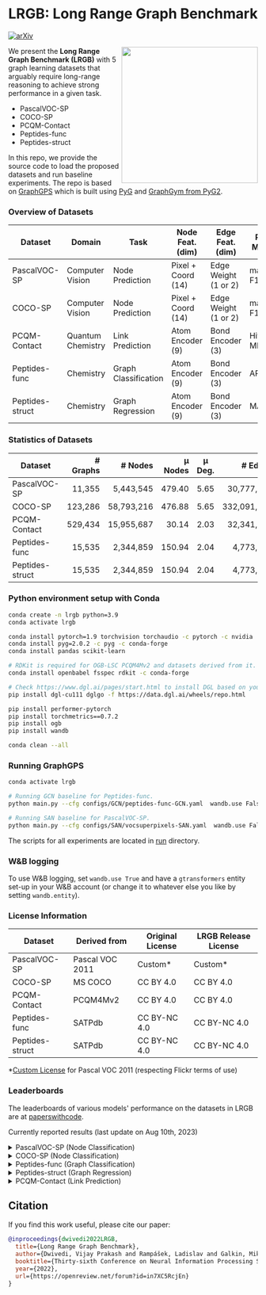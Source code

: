# LRGB: Long Range Graph Benchmark

[![arXiv](https://img.shields.io/badge/arXiv-2206.08164-b31b1b.svg)](https://arxiv.org/abs/2206.08164)

<img src="https://i.imgur.com/2LKoGbu.png" align="right" width="275"/>

We present the **Long Range Graph Benchmark (LRGB)** with 5 graph learning datasets that arguably require
long-range reasoning to achieve strong performance in a given task. 
- PascalVOC-SP
- COCO-SP
- PCQM-Contact 
- Peptides-func
- Peptides-struct 

In this repo, we provide the source code to load the proposed datasets and run baseline experiments. 
The repo is based on [GraphGPS](https://github.com/rampasek/GraphGPS) which is built using [PyG](https://www.pyg.org/) and [GraphGym from PyG2](https://pytorch-geometric.readthedocs.io/en/2.0.0/notes/graphgym.html).


### Overview of Datasets

|  Dataset | Domain  |  Task | Node Feat. (dim)  | Edge Feat. (dim) | Perf. Metric | 
|---|---|---|---|---|---|
| PascalVOC-SP| Computer Vision | Node Prediction | Pixel + Coord (14) | Edge Weight (1 or 2) | macro F1 |
| COCO-SP | Computer Vision | Node Prediction | Pixel + Coord (14) | Edge Weight (1 or 2) | macro F1 |
| PCQM-Contact | Quantum Chemistry | Link Prediction | Atom Encoder (9) | Bond Encoder (3) | Hits@K, MRR
| Peptides-func | Chemistry | Graph Classification | Atom Encoder (9) | Bond Encoder (3) | AP
| Peptides-struct | Chemistry | Graph Regression | Atom Encoder (9) | Bond Encoder (3) | MAE |


### Statistics of Datasets

|  Dataset | # Graphs  |  # Nodes | μ Nodes  | μ Deg. | # Edges | μ Edges | μ Short. Path | μ Diameter 
|---|---:|---:|---:|:---:|---:|---:|---:|---:|
| PascalVOC-SP| 11,355 | 5,443,545 | 479.40 | 5.65 | 30,777,444 | 2,710.48 | 10.74±0.51 | 27.62±2.13 |
| COCO-SP | 123,286 | 58,793,216 | 476.88 | 5.65 | 332,091,902 | 2,693.67 | 10.66±0.55 | 27.39±2.14 |
| PCQM-Contact | 529,434 | 15,955,687 | 30.14 | 2.03 | 32,341,644 | 61.09 |4.63±0.63 | 9.86±1.79 |
| Peptides-func | 15,535 | 2,344,859 | 150.94 | 2.04 | 4,773,974 | 307.30 | 20.89±9.79 | 56.99±28.72 |
| Peptides-struct | 15,535 | 2,344,859 | 150.94 | 2.04 | 4,773,974 | 307.30 | 20.89±9.79 | 56.99±28.72 |


### Python environment setup with Conda

```bash
conda create -n lrgb python=3.9
conda activate lrgb

conda install pytorch=1.9 torchvision torchaudio -c pytorch -c nvidia
conda install pyg=2.0.2 -c pyg -c conda-forge
conda install pandas scikit-learn

# RDKit is required for OGB-LSC PCQM4Mv2 and datasets derived from it.  
conda install openbabel fsspec rdkit -c conda-forge

# Check https://www.dgl.ai/pages/start.html to install DGL based on your CUDA requirements
pip install dgl-cu111 dglgo -f https://data.dgl.ai/wheels/repo.html

pip install performer-pytorch
pip install torchmetrics==0.7.2
pip install ogb
pip install wandb

conda clean --all
```

### Running GraphGPS
```bash
conda activate lrgb

# Running GCN baseline for Peptides-func.
python main.py --cfg configs/GCN/peptides-func-GCN.yaml  wandb.use False

# Running SAN baseline for PascalVOC-SP.
python main.py --cfg configs/SAN/vocsuperpixels-SAN.yaml  wandb.use False

```

The scripts for all experiments are located in [run](./run) directory.

### W&B logging
To use W&B logging, set `wandb.use True` and have a `gtransformers` entity set-up in your W&B account (or change it to whatever else you like by setting `wandb.entity`). 

<!-- ### Datasets Links

Following is a list of direct URL links of the proposed datasets that are used in the respective files in the [graphgps/loader/dataset](graphgps/loader/dataset) directory. Note that the links below are just for information and there is no need to manually download these source files. The files are automatically downloaded in the corresponding files in the [graphgps/loader/dataset](graphgps/loader/dataset) directory.

1. PascalVOC-SP: [link](https://www.dropbox.com/s/8x722ai272wqwl4/voc_superpixels_edge_wt_region_boundary.zip?dl=0)  
2. COCO-SP: [link](https://www.dropbox.com/s/r6ihg1f4pmyjjy0/coco_superpixels_edge_wt_region_boundary.zip?dl=0)  
3. PCQM-Contact: [link](https://datasets-public-research.s3.us-east-2.amazonaws.com/PCQM4M/pcqm4m-contact.tsv.gz)  
4. Peptides-func: [link](https://www.dropbox.com/s/ol2v01usvaxbsr8/peptide_multi_class_dataset.csv.gz?dl=0)  
5. Peptides-struct: [link](https://www.dropbox.com/s/464u3303eu2u4zp/peptide_structure_dataset.csv.gz?dl=0)   -->

### License Information

|  Dataset | Derived from  |  Original License | LRGB Release License  |
|---|---|---|---|
| PascalVOC-SP| Pascal VOC 2011 | Custom* | Custom* |
| COCO-SP | MS COCO | CC BY 4.0 | CC BY 4.0 |
| PCQM-Contact | PCQM4Mv2 | CC BY 4.0 | CC BY 4.0 |
| Peptides-func | SATPdb | CC BY-NC 4.0 | CC BY-NC 4.0 |
| Peptides-struct | SATPdb | CC BY-NC 4.0 | CC BY-NC 4.0 |


*[Custom License](http://host.robots.ox.ac.uk/pascal/VOC/voc2011/index.html) for Pascal VOC 2011 (respecting Flickr terms of use)

### Leaderboards
The leaderboards of various models' performance on the datasets in LRGB are at [paperswithcode](https://paperswithcode.com/dataset/pascalvoc-sp).

Currently reported results (last update on Aug 10th, 2023)

<details>
  <summary> PascalVOC-SP (Node Classification) </summary>

  | Model | Test F1 (higher is better) | Reference | #params |
  | --- | --- | --- | --- |
  | Exphormer | 0.3975±0.0037 | [Shirzad, Velingker, Venkatachalam, et al, ICML 2023](https://openreview.net/forum?id=3Ge74dgjjU) | 509k |
  | GraphGPS | 0.3748±0.0109 | [Rampášek et al, NeurIPS 2022](https://openreview.net/forum?id=lMMaNf6oxKM) | 510k |
  | Cache-GNN+LapPE | 0.3462±0.0085 | [Ma et al, KDD 2023](https://dl.acm.org/doi/10.1145/3580305.3599260) | 500k | 
  | DRew-GatedGCN+LapPE | 0.3314±0.0024 | [Gutteridge et al, ICML 2023](https://openreview.net/forum?id=WEgjbJ6IDN) | 502k |
  | SAN+LapPE | 0.3230±0.0039 | [Dwivedi et al, NeurIPS 2022](https://arxiv.org/abs/2206.08164) | 531k |
  | SAN+RWSE | 0.3216±0.0027 | [Dwivedi et al, NeurIPS 2022](https://arxiv.org/abs/2206.08164) | 468k |
  | GatedGCN+LapPE+virtual node | 0.3103±0.0068 | [Cai et al, ICML 2023](https://openreview.net/forum?id=1EuHYKFPgA) | 502k |
  | GatedGCN | 0.2873±0.0219 | [Dwivedi et al, NeurIPS 2022](https://arxiv.org/abs/2206.08164) | 502k |
  | GatedGCN+LapPE | 0.2860±0.0085 | [Dwivedi et al, NeurIPS 2022](https://arxiv.org/abs/2206.08164) | 502k |
  | Transformer+LapPE | 0.2694±0.0098 | [Dwivedi et al, NeurIPS 2022](https://arxiv.org/abs/2206.08164) | 501k |
  | GCNII | 0.1698±0.0080 | [Dwivedi et al, NeurIPS 2022](https://arxiv.org/abs/2206.08164) | 492k |
  | GCN | 0.1268±0.0060 | [Dwivedi et al, NeurIPS 2022](https://arxiv.org/abs/2206.08164) | 496k |
  | GINE | 0.1265±0.0076 | [Dwivedi et al, NeurIPS 2022](https://arxiv.org/abs/2206.08164) | 505k |

</details>

<details>
  <summary> COCO-SP (Node Classification) </summary>

  | Model | Test F1 (higher is better) | Reference | #params |
  | --- | --- | --- | --- |
  | Exphormer | 0.3455±0.0009 | [Shirzad, Velingker, Venkatachalam, et al, ICML 2023](https://openreview.net/forum?id=3Ge74dgjjU) | 499k |
  | GraphGPS | 0.3412±0.0044 | [Rampášek et al, NeurIPS 2022](https://openreview.net/forum?id=lMMaNf6oxKM) | 516k |
  | Cache-GNN+LapPE | 0.2793±0.0033 | [Ma et al, KDD 2023](https://dl.acm.org/doi/10.1145/3580305.3599260) | 500k | 
  | GatedGCN | 0.2641±0.0045 | [Dwivedi et al, NeurIPS 2022](https://arxiv.org/abs/2206.08164) | 509k |
  | Transformer+LapPE | 0.2618±0.0031 | [Dwivedi et al, NeurIPS 2022](https://arxiv.org/abs/2206.08164) | 508k |
  | SAN+LapPE | 0.2592±0.0158 | [Dwivedi et al, NeurIPS 2022](https://arxiv.org/abs/2206.08164) | 536k |
  | GatedGCN+LapPE | 0.2574±0.0034 | [Dwivedi et al, NeurIPS 2022](https://arxiv.org/abs/2206.08164) | 509k |
  | SAN+RWSE | 0.2434±0.0156 | [Dwivedi et al, NeurIPS 2022](https://arxiv.org/abs/2206.08164) | 474k |
  | GCNII | 0.1404±0.0011 | [Dwivedi et al, NeurIPS 2022](https://arxiv.org/abs/2206.08164) | 505k |
  | GINE | 0.1339±0.0044 | [Dwivedi et al, NeurIPS 2022](https://arxiv.org/abs/2206.08164) | 515k |
  | GCN | 0.0841±0.0010 | [Dwivedi et al, NeurIPS 2022](https://arxiv.org/abs/2206.08164) | 509k |

</details>

<details>
  <summary> Peptides-func (Graph Classification) </summary>

  | Model | Test AP (higher is better) | Reference | #params |
  | --- | --- | --- | --- |
  | DRew-GCN+LapPE | 0.7150±0.0044 | [Gutteridge et al, ICML 2023](https://openreview.net/forum?id=WEgjbJ6IDN) | 502k |
  | GRIT | 0.6988±0.0082 | [Ma, Lin, et al, ICML 2023](https://openreview.net/forum?id=HjMdlNgybR) | 443k |
  | GraphMLP-Mixer | 0.6970±0.0080 | [He et al, ICML 2023](https://openreview.net/forum?id=l7yTbEWuOQ) | 397k |
  | Graph ViT | 0.6942±0.0075 | [He et al, ICML 2023](https://openreview.net/forum?id=l7yTbEWuOQ) | 692k |
  | MGT+WavePE | 0.6817±0.0064 | [Ngo, Hy, et al, 2023](https://arxiv.org/abs/2302.08647) | 499k |
  | PathNN | 0.6816±0.0026 | [Michel, Nikolentzos et al, ICML 2023](https://openreview.net/forum?id=5Purw053IP) | 510k |
  | GatedGCN+RWSE+virtual node | 0.6685±0.0062 | [Cai et al, ICML 2023](https://openreview.net/forum?id=1EuHYKFPgA) | 506k |
  | Cache-GNN+LapPE | 0.6671±0.0056 | [Ma et al, KDD 2023](https://dl.acm.org/doi/10.1145/3580305.3599260) | 500k | 
  | Graph Diffuser | 0.6651±0.0010 | [Glickman & Yahav, 2023](https://arxiv.org/abs/2303.00613) | 509k |
  | CIN++ | 0.6569±0.0117 | [Giusti et al, 2023](https://arxiv.org/abs/2306.03561) | ~500k |
  | GraphGPS | 0.6535±0.0041 | [Rampášek et al, NeurIPS 2022](https://openreview.net/forum?id=lMMaNf6oxKM) | 504k |
  | Exphormer | 0.6527±0.0043 | [Shirzad, Velingker, Venkatachalam, et al, ICML 2023](https://openreview.net/forum?id=3Ge74dgjjU) | 446k |
  | SAN+RWSE | 0.6439±0.0075 | [Dwivedi et al, NeurIPS 2022](https://arxiv.org/abs/2206.08164) | 500k |
  | SAN+LapPE | 0.6384±0.0121 | [Dwivedi et al, NeurIPS 2022](https://arxiv.org/abs/2206.08164) | 493k |
  | Transformer+LapPE | 0.6326±0.0126 | [Dwivedi et al, NeurIPS 2022](https://arxiv.org/abs/2206.08164) | 488k |
  | GatedGCN+RWSE | 0.6069±0.0035 | [Dwivedi et al, NeurIPS 2022](https://arxiv.org/abs/2206.08164) | 506k |
  | GIN | 0.6043±0.0216 | [Xu et al., ICLR 2019](https://arxiv.org/abs/1810.00826) | 235k |
  | GCN | 0.5930±0.0023 | [Dwivedi et al, NeurIPS 2022](https://arxiv.org/abs/2206.08164) | 508k |
  | GatedGCN | 0.5864±0.0077 | [Dwivedi et al, NeurIPS 2022](https://arxiv.org/abs/2206.08164) | 509k |
  | GCNII | 0.5543±0.0078 | [Dwivedi et al, NeurIPS 2022](https://arxiv.org/abs/2206.08164) | 505k |
  | GINE | 0.5498±0.0079 | [Dwivedi et al, NeurIPS 2022](https://arxiv.org/abs/2206.08164) | 476k |

</details>

<details>
  <summary> Peptides-struct (Graph Regression) </summary>

  | Model | Test MAE (lower is better) | Reference | #params |
  | --- | --- | --- | --- |
  | Cache-GNN+LapPE | 0.2358±0.0013 | [Ma et al, KDD 2023](https://dl.acm.org/doi/10.1145/3580305.3599260) | 500k | 
  | Graph ViT | 0.2449±0.0016 | [He et al, ICML 2023](https://openreview.net/forum?id=l7yTbEWuOQ) | 561k |
  | MGT+WavePE | 0.2453±0.0025 | [Ngo, Hy, et al, 2023](https://arxiv.org/abs/2302.08647) | 499k |
  | GRIT | 0.2460±0.0012 | [Ma, Lin, et al, ICML 2023](https://openreview.net/forum?id=HjMdlNgybR) | 439k |
  | Graph Diffuser | 0.2461±0.0010 | [Glickman & Yahav, 2023](https://arxiv.org/abs/2303.00613) | 509k |
  | Exphormer | 0.2481±0.0007 | [Shirzad, Velingker, Venkatachalam, et al, ICML 2023](https://openreview.net/forum?id=3Ge74dgjjU) | 426k |
  | GCN+virtual node | 0.2488±0.0021 | [Cai et al, ICML 2023](https://openreview.net/forum?id=1EuHYKFPgA) | 508k |
  | Graph MLP-Mixer | 0.2494±0.0007 | [He et al, ICML 2023](https://openreview.net/forum?id=l7yTbEWuOQ) | 397k |
  | GraphGPS | 0.2500±0.0005 | [Rampášek et al, NeurIPS 2022](https://openreview.net/forum?id=lMMaNf6oxKM) | 504k |
  | CIN++ | 0.2523±0.0013 | [Giusti et al, 2023](https://arxiv.org/abs/2306.03561) | ~500k |
  | Transformer+LapPE | 0.2529±0.0016 | [Dwivedi et al, NeurIPS 2022](https://arxiv.org/abs/2206.08164) | 488k |
  | DRew-GCN+LapPE | 0.2536±0.0015 | [Gutteridge et al, ICML 2023](https://openreview.net/forum?id=WEgjbJ6IDN) | 495k |
  | SAN+RWSE | 0.2545±0.0012 | [Dwivedi et al, NeurIPS 2022](https://arxiv.org/abs/2206.08164) | 500k |
  | PathNN | 0.2545±0.0032 | [Michel, Nikolentzos et al, ICML 2023](https://openreview.net/forum?id=5Purw053IP) | 469k |
  | NPQ+GATv2 | 0.2589±0.0031 | [Jain et al, KLR Workshop at ICML, 2023](https://arxiv.org/abs/2307.09660) | NA |
  | SAN+LapPE | 0.2683±0.0043 | [Dwivedi et al, NeurIPS 2022](https://arxiv.org/abs/2206.08164) | 493k |
  | GatedGCN+RWSE | 0.3357±0.0006 | [Dwivedi et al, NeurIPS 2022](https://arxiv.org/abs/2206.08164) | 506k |
  | GatedGCN | 0.3420±0.0013 | [Dwivedi et al, NeurIPS 2022](https://arxiv.org/abs/2206.08164) | 509k |
  | GCNII | 0.3471±0.0010 | [Dwivedi et al, NeurIPS 2022](https://arxiv.org/abs/2206.08164) | 505k |
  | GCN | 0.3496±0.0013 | [Dwivedi et al, NeurIPS 2022](https://arxiv.org/abs/2206.08164) | 508k |
  | GINE | 0.3547±0.0045 | [Dwivedi et al, NeurIPS 2022](https://arxiv.org/abs/2206.08164) | 476k |

</details>

<details>
  <summary> PCQM-Contact (Link Prediction) </summary>

  | Model | Test MRR (higher is better) | Test Hits@1 | Test Hits@3 | Test Hits@10 | Reference | #params |
| --- | --- | --- | --- | --- | --- | --- |
| Exphormer | 0.3637±0.0020 |  |  |  | [Shirzad, Velingker, Venkatachalam, et al, ICML 2023](https://openreview.net/forum?id=3Ge74dgjjU) | 396k |
| Cache-GNN+RWSE | 0.3488±0.0008 | 0.1463±0.0011 | 0.4102±0.0008 | 0.8693±0.0008 | [Ma et al, KDD 2023](https://dl.acm.org/doi/10.1145/3580305.3599260) | 500k | 
| DRew-GCN | 0.3444±0.0017 |  |  |  | [Gutteridge et al, ICML 2023](https://openreview.net/forum?id=WEgjbJ6IDN) | 515k |
| Graph Diffuser | 0.3388±0.0011 | 0.1369±0.0012 | 0.4053±0.0011 | 0.8592±0.0007 | [Glickman & Yahav, 2023](https://arxiv.org/abs/2303.00613) | 521k |
| SAN+LapPE | 0.3350±0.0003 | 0.1355±0.0017 | 0.4004±0.0021 | 0.8478±0.0044 | [Dwivedi et al, NeurIPS 2022](https://arxiv.org/abs/2206.08164) | 499k |
| SAN+RWSE | 0.3341±0.0006 | 0.1312±0.0016 | 0.4030±0.0008 | 0.8550±0.0024 | [Dwivedi et al, NeurIPS 2022](https://arxiv.org/abs/2206.08164) | 509k |
| GraphGPS | 0.3337±0.0006 |  |  |  | [Rampášek et al, NeurIPS 2022](https://openreview.net/forum?id=lMMaNf6oxKM) | 513k |
| GatedGCN+RWSE | 0.3242±0.0008 | 0.1288±0.0013 | 0.3808±0.0006 | 0.8517±0.0005 | [Dwivedi et al, NeurIPS 2022](https://arxiv.org/abs/2206.08164) | 524k |
| GCN | 0.3234±0.0006 | 0.1321±0.0007 | 0.3791±0.0004 | 0.8256±0.0006 | [Dwivedi et al, NeurIPS 2022](https://arxiv.org/abs/2206.08164) | 504k |
| GatedGCN | 0.3218±0.0011 | 0.1279±0.0018 | 0.3783±0.0004 | 0.8433±0.0011 | [Dwivedi et al, NeurIPS 2022](https://arxiv.org/abs/2206.08164) | 527k |
| GINE | 0.3180±0.0027 | 0.1337±0.0013 | 0.3642±0.0043 | 0.8147±0.0062 | [Dwivedi et al, NeurIPS 2022](https://arxiv.org/abs/2206.08164) | 517k |
| Transformer+LapPE | 0.3174±0.0020 | 0.1221±0.0011 | 0.3679±0.0033 | 0.8517±0.0039 | [Dwivedi et al, NeurIPS 2022](https://arxiv.org/abs/2206.08164) | 502k |
| GCNII | 0.3161±0.0004 | 0.1325±0.0009 | 0.3607±0.0003 | 0.8116±0.0009 | [Dwivedi et al, NeurIPS 2022](https://arxiv.org/abs/2206.08164) | 501k |

</details>


## Citation

If you find this work useful, please cite our paper:
```bibtex
@inproceedings{dwivedi2022LRGB,
  title={Long Range Graph Benchmark}, 
  author={Dwivedi, Vijay Prakash and Rampášek, Ladislav and Galkin, Mikhail and Parviz, Ali and Wolf, Guy and Luu, Anh Tuan and Beaini, Dominique},
  booktitle={Thirty-sixth Conference on Neural Information Processing Systems Datasets and Benchmarks Track},
  year={2022},
  url={https://openreview.net/forum?id=in7XC5RcjEn}
}
```
